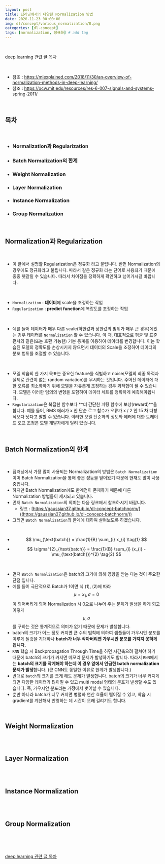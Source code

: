```yaml
---
layout: post
title: 딥러닝에서의 다양한 Normalization 방법
date: 2020-11-23 00:00:00
img: dl/concept/various_normalization/0.png
categories: [dl-concept]
tags: [normalization, 정규화] # add tag
---
```


<br>

[deep learning 관련 글 목차](https://gaussian37.github.io/dl-concept-table/)

<br>

- 참조 : https://mlexplained.com/2018/11/30/an-overview-of-normalization-methods-in-deep-learning/
- 참조 : https://ocw.mit.edu/resources/res-6-007-signals-and-systems-spring-2011/

<br>

## **목차**

<br>

- ### Normalization과 Regularization
- ### Batch Normalization의 한계
- ### Weight Normalization
- ### Layer Normalization
- ### Instance Normalization
- ### Group Normalization

<br>

## **Normalization과 Regularization**

<br>

- 이 글에서 설명할 Regularization은 정규화 라고 불립니다. 반면 Normalization의 경우에도 정규화라고 불립니다. 따라서 같은 정규화 라는 단어로 사용되기 때문에 종종 헷갈릴 수 있습니다. 따라서 차이점을 정확하게 확인하고 넘어가시길 바랍니다.

<br>

- `Normalization` : **데이터**에 scale을 조정하는 작업
- `Regularization` : **predict function**에 복잡도를 조정하는 작업

<br>

- 예를 들어 데이터가 매우 다른 scale(하한값과 상한값의 범위가 매우 큰 경우)에있는 경우 데이터를 `Normalization` 할 수 있습니다. 이 때, 대표적으로 평균 및 표준 편차와 같은(또는 호환 가능한) 기본 통계를 이용하여 데이터를 변경합니다. 이는 학습된 모델의 정확도를 손상시키지 않으면서 데이터의 Scale을 조정하여 데이터의 분포 범위를 조절할 수 있습니다.

<br>

- 모델 학습의 한 가지 목표는 중요한 feature를 식별하고 noise(모델의 최종 목적과 실제로 관련이 없는 random variation)를 무시하는 것입니다. 주어진 데이터에 대한 오류를 최소화하기 위해 모델을 자유롭게 조정하는 경우 과적합이 될 수 있습니다. 모델은 이러한 임의의 변형을 포함하여 데이터 세트를 정확하게 예측해야합니다.
- `Regularization`은 복잡한 함수보다 **더 간단한 피팅 함수에 보상(reward)**을 합니다. 예를 들어, RMS 에러가 x 인 단순 로그 함수가 오류가 x / 2 인 15 차 다항식보다 낫다고 말할 수 있습니다. 이러한 모델 단순화의 정도와 에러에 대한 트레이드 오프 조정은 모델 개발자에게 달려 있습니다.

<br>

## **Batch Normalization의 한계**

<br>

- 딥러닝에서 가장 많이 사용되는 Normalization의 방법은 `Batch Normalization`이며 Batch Normalization을 통해 좋은 성능을 얻어왔기 때문에 현재도 많이 사용중입니다.
- 하지만 Batch Normalization에도 한계점이 존재하기 때문에 다른 Normalization 방법들이 제시되고 있습니다.
- 먼저 `Batch Normalization`의 의미는 다음 링크에서 참조하시기 바랍니다.
    - 링크 : [https://gaussian37.github.io/dl-concept-batchnorm/]((https://gaussian37.github.io/dl-concept-batchnorm/))
- 그러면 `Batch Normalization`의 한계에 대하여 살펴보도록 하겠습니다.

<br>

- $$ \mu_{\text{batch}} = \frac{1}{B} \sum_{i} x_{i} \tag{1} $$

- $$ \sigma^{2}_{\text{batch}} = \frac{1}{B} \sum_{i} (x_{i} - \mu_{\text{batch}})^{2} \tag{2} $$

<br>

- 먼저 `Batch Normalization`은 batch의 크기에 의해 영향을 받는 다는 것이 주요한 단점 입니다.
- 예를 들어 극단적으로 Batch가 1이면 식 (1), (2)에 따라 $$ \mu = x_{1}, \sigma = 0 $$ 이 되어버리게 되어 Normalization 시 0으로 나누어 주는 문제가 발생을 하게 되고 이렇게 $$ \mu, \sigma $$ 를 구하는 것은 통계적으로 의미가 없기 때문에 문제가 발생합니다.
- batch의 크기가 어느 정도 커지면 큰 수의 법칙에 의하여 샘플들이 가우시안 분포를 이루게 될것을 기대하나 **batch가 너무 작아버리면 가우시안 분포를 가지지 못하게 됩니다.**
- `RNN` 학습 시 Backpropagation Through Time을 하면 시간축으려 펼쳐야 하기 때문에 batch의 크기가 커지면 메모리 문제가 발생하기도 합니다. 따라서 `RNN`에서는 **batch의 크기를 작게해야 하는데 이 경우 앞에서 언급한 batch normalization 문제가 발생**합니다. (큰 CNN도 동일한 이유로 한계가 발생합니다.)
- 반대로 `batch`의 크기를 크게 해도 문제가 발생합니다. batch의 크기가 너무 커지게 되면 다양한 데이터가 많아질 수 있고 multi modal 형태의 분포가 발생할 수도 있습니다. 즉, 가우시안 분포라는 가정에서 벗어날 수 있습니다.
- 뿐만 아니라 batch가 너무 커지면 병렬화 연산 효율이 떨어질 수 있고, 학습 시 gradient를 계산해서 반영하는 데 시간이 오래 걸리기도 합니다.

<br>


## **Weight Normalization**

<br>

<br>


## **Layer Normalization**

<br>

<br>


## **Instance Normalization**

<br>

<br>


## **Group Normalization**

<br>

<br>





<br>

[deep learning 관련 글 목차](https://gaussian37.github.io/dl-concept-table/)

<br>